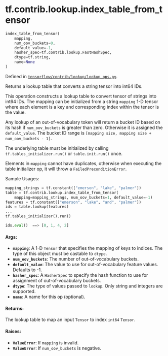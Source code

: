 <div itemscope itemtype="http://developers.google.com/ReferenceObject">
<meta itemprop="name" content="tf.contrib.lookup.index_table_from_tensor" />
</div>

# tf.contrib.lookup.index_table_from_tensor

``` python
index_table_from_tensor(
    mapping,
    num_oov_buckets=0,
    default_value=-1,
    hasher_spec=tf.contrib.lookup.FastHashSpec,
    dtype=tf.string,
    name=None
)
```



Defined in [`tensorflow/contrib/lookup/lookup_ops.py`](https://www.tensorflow.org/code/tensorflow/contrib/lookup/lookup_ops.py).

Returns a lookup table that converts a string tensor into int64 IDs.

This operation constructs a lookup table to convert tensor of strings into
int64 IDs. The mapping can be initialized from a string `mapping` 1-D tensor
where each element is a key and corresponding index within the tensor is the
value.

Any lookup of an out-of-vocabulary token will return a bucket ID based on its
hash if `num_oov_buckets` is greater than zero. Otherwise it is assigned the
`default_value`.
The bucket ID range is `[mapping size, mapping size + num_oov_buckets - 1]`.

The underlying table must be initialized by calling
`tf.tables_initializer.run()` or `table.init.run()` once.

Elements in `mapping` cannot have duplicates, otherwise when executing the
table initializer op, it will throw a `FailedPreconditionError`.

Sample Usages:

```python
mapping_strings = tf.constant(["emerson", "lake", "palmer"])
table = tf.contrib.lookup.index_table_from_tensor(
    mapping=mapping_strings, num_oov_buckets=1, default_value=-1)
features = tf.constant(["emerson", "lake", "and", "palmer"])
ids = table.lookup(features)
...
tf.tables_initializer().run()

ids.eval()  ==> [0, 1, 4, 2]
```

#### Args:

* <b>`mapping`</b>: A 1-D `Tensor` that specifies the mapping of keys to indices. The
    type of this object must be castable to `dtype`.
* <b>`num_oov_buckets`</b>: The number of out-of-vocabulary buckets.
* <b>`default_value`</b>: The value to use for out-of-vocabulary feature values.
    Defaults to -1.
* <b>`hasher_spec`</b>: A `HasherSpec` to specify the hash function to use for
    assignment of out-of-vocabulary buckets.
* <b>`dtype`</b>: The type of values passed to `lookup`. Only string and integers are
    supported.
* <b>`name`</b>: A name for this op (optional).


#### Returns:

The lookup table to map an input `Tensor` to index `int64` `Tensor`.


#### Raises:

* <b>`ValueError`</b>: If `mapping` is invalid.
* <b>`ValueError`</b>: If `num_oov_buckets` is negative.